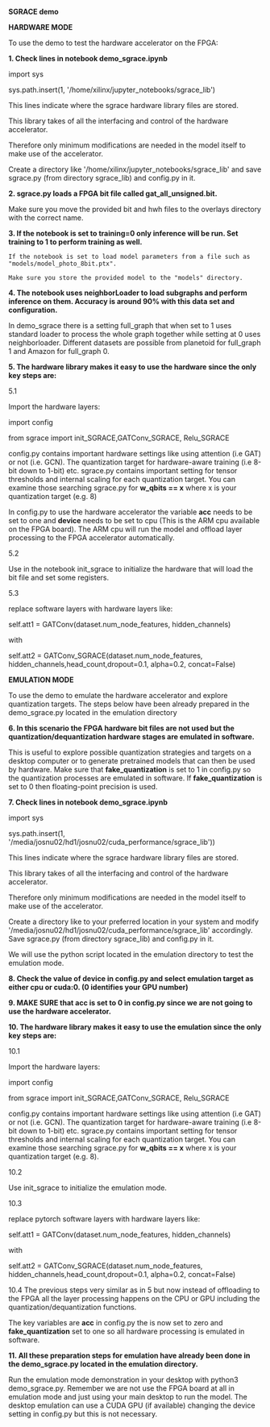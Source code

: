 **SGRACE demo** 


**HARDWARE MODE**

To use the demo to test the hardware accelerator on the FPGA:

**1. Check lines in notebook demo_sgrace.ipynb**

import sys

sys.path.insert(1, '/home/xilinx/jupyter_notebooks/sgrace_lib')

This lines indicate where the sgrace hardware library files are stored. 

This library takes of all the interfacing and control of the hardware accelerator. 

Therefore only minimum modifications are needed in the model itself to make use of the accelerator. 

Create a directory like '/home/xilinx/jupyter_notebooks/sgrace_lib' and save sgrace.py (from directory sgrace_lib) and config.py in it.


**2. sgrace.py loads a FPGA bit file called gat_all_unsigned.bit.**

Make sure you move the provided  bit and hwh files to the overlays directory with the correct name.

**3. If the notebook is set to training=0 only inference will be run. Set training to 1 to perform training as well.**

    If the notebook is set to load model parameters from a file such as "models/model_photo_8bit.ptx". 

    Make sure you store the provided model to the "models" directory.

**4. The notebook uses neighborLoader to load subgraphs and perform inference on them. Accuracy is around 90% with this data set and configuration.**

In demo_sgrace there is a setting full_graph that when set to 1 uses standard loader to process the whole graph together while setting at 0 uses neighborloader.
Different datasets are possible from planetoid for full_graph 1 and Amazon for full_graph 0. 

**5. The hardware library makes it easy to use the hardware since the only key steps are:**

 5.1

 Import the hardware layers:

 import config

 from sgrace import init_SGRACE,GATConv_SGRACE, Relu_SGRACE

 config.py contains important hardware settings like using attention (i.e GAT) or not (i.e. GCN). The quantization target for hardware-aware training (i.e 8-bit down to 1-bit) etc.
 sgrace.py contains important setting for tensor thresholds and internal scaling for each quantization target. You can examine those searching sgrace.py for **w_qbits == x** where x is your   quantization target (e.g. 8) 

 In config.py to use the hardware accelerator the variable **acc** needs to be set to one and **device** needs to be set to cpu (This is the ARM cpu available on the FPGA board). The ARM cpu will run the model and offload layer processing to the FPGA accelerator automatically. 
  
 
5.2

 Use in the notebook init_sgrace to initialize the hardware that will load the bit file and set some registers.

5.3

 replace software layers with hardware layers like:

 self.att1 = GATConv(dataset.num_node_features, hidden_channels)

 with

 self.att2 = GATConv_SGRACE(dataset.num_node_features, hidden_channels,head_count,dropout=0.1, alpha=0.2, concat=False)

**EMULATION MODE**

To use the demo to emulate the hardware accelerator and explore quantization targets. The steps below have been already prepared in the demo_sgrace.py located in the emulation directory 

**6. In this scenario the FPGA hardware bit files are not used but the quantization/dequantization hardware stages are emulated in software.**

This is useful to explore possible quantization strategies and targets on a desktop computer or to generate pretrained models that can then be used by hardware. Make sure that **fake_quantization** is set to 1 in config.py so the quantization processes are emulated in software. If **fake_quantization** is set to 0 then floating-point precision is used.

**7. Check lines in notebook demo_sgrace.ipynb**

import sys

sys.path.insert(1, '/media/josnu02/hd1/josnu02/cuda_performance/sgrace_lib'))

This lines indicate where the sgrace hardware library files are stored. 

This library takes of all the interfacing and control of the hardware accelerator. 

Therefore only minimum modifications are needed in the model itself to make use of the accelerator. 

Create a directory like to your preferred location in your system and modify '/media/josnu02/hd1/josnu02/cuda_performance/sgrace_lib' accordingly. Save sgrace.py (from directory sgrace_lib) and config.py in it.

We will use the python script located in the emulation directory to test the emulation mode. 

**8. Check the value of **device** in config.py and select emulation target as either cpu or cuda:0. (0 identifies your GPU number)**

**9. MAKE SURE that **acc** is set to 0 in config.py since we are not going to use the hardware accelerator.**

**10. The hardware library makes it easy to use the emulation since the only key steps are:**

10.1

 Import the hardware layers:

 import config

 from sgrace import init_SGRACE,GATConv_SGRACE, Relu_SGRACE

 config.py contains important hardware settings like using attention (i.e GAT) or not (i.e. GCN). The quantization target for hardware-aware training (i.e 8-bit down to 1-bit) etc.
 sgrace.py contains important setting for tensor thresholds and internal scaling for each quantization target. You can examine those searching sgrace.py for **w_qbits == x** where x is  your   quantization target (e.g. 8). 

10.2

 Use init_sgrace to initialize the emulation mode.

10.3

 replace pytorch software layers with hardware layers like:

 self.att1 = GATConv(dataset.num_node_features, hidden_channels)

with

 self.att2 = GATConv_SGRACE(dataset.num_node_features, hidden_channels,head_count,dropout=0.1, alpha=0.2, concat=False)


10.4 The previous steps very similar as in 5 but now instead of offloading to the FPGA all the layer processing happens on the CPU or GPU including the quantization/dequantization functions. 

The key variables are **acc** in config.py the is now set to zero and **fake_quantization** set to one so all hardware processing is emulated in software. 


**11. All these preparation steps for emulation have already been done in the demo_sgrace.py located in the emulation directory.** 

Run the emulation mode demonstration in your desktop with python3 demo_sgrace.py. Remember we are not use the FPGA board at all in emulation mode and just using your main desktop to run the model. The desktop emulation can use a CUDA GPU (if available) changing the device setting in config.py but this is not necessary.    


 

